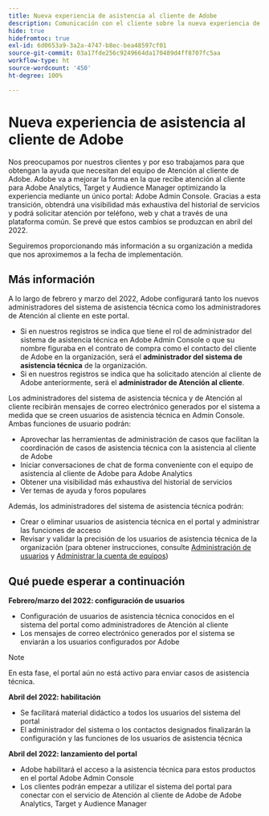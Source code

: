 ```yaml
---
title: Nueva experiencia de asistencia al cliente de Adobe
description: Comunicación con el cliente sobre la nueva experiencia de atención
hide: true
hidefromtoc: true
exl-id: 6d0653a9-3a2a-4747-b8ec-bea48597cf01
source-git-commit: 03a17fde256c9249664da170489d4ff8707fc5aa
workflow-type: ht
source-wordcount: '450'
ht-degree: 100%

---
```


# Nueva experiencia de asistencia al cliente de Adobe

Nos preocupamos por nuestros clientes y por eso trabajamos para que obtengan la ayuda que necesitan del equipo de Atención al cliente de Adobe. Adobe va a mejorar la forma en la que recibe atención al cliente para Adobe Analytics, Target y Audience Manager optimizando la experiencia mediante un único portal: Adobe Admin Console. Gracias a esta transición, obtendrá una visibilidad más exhaustiva del historial de servicios y podrá solicitar atención por teléfono, web y chat a través de una plataforma común. Se prevé que estos cambios se produzcan en abril del 2022.

Seguiremos proporcionando más información a su organización a medida que nos aproximemos a la fecha de implementación.

## Más información

A lo largo de febrero y marzo del 2022, Adobe configurará tanto los nuevos administradores del sistema de asistencia técnica como los administradores de Atención al cliente en este portal.

* Si en nuestros registros se indica que tiene el rol de administrador del sistema de asistencia técnica en Adobe Admin Console o que su nombre figuraba en el contrato de compra como el contacto del cliente de Adobe en la organización, será el **administrador del sistema de asistencia técnica** de la organización.
* Si en nuestros registros se indica que ha solicitado atención al cliente de Adobe anteriormente, será el **administrador de Atención al cliente**.

Los administradores del sistema de asistencia técnica y de Atención al cliente recibirán mensajes de correo electrónico generados por el sistema a medida que se creen usuarios de asistencia técnica en Admin Console. Ambas funciones de usuario podrán:

* Aprovechar las herramientas de administración de casos que facilitan la coordinación de casos de asistencia técnica con la asistencia al cliente de Adobe
* Iniciar conversaciones de chat de forma conveniente con el equipo de asistencia al cliente de Adobe para Adobe Analytics
* Obtener una visibilidad más exhaustiva del historial de servicios
* Ver temas de ayuda y foros populares

Además, los administradores del sistema de asistencia técnica podrán:

* Crear o eliminar usuarios de asistencia técnica en el portal y administrar las funciones de acceso
* Revisar y validar la precisión de los usuarios de asistencia técnica de la organización (para obtener instrucciones, consulte [Administración de usuarios](https://helpx.adobe.com/es/enterprise/using/users.html) y [Administrar la cuenta de equipos](https://helpx.adobe.com/es/enterprise/using/accounts.html))

## Qué puede esperar a continuación

**Febrero/marzo del 2022: configuración de usuarios**

* Configuración de usuarios de asistencia técnica conocidos en el sistema del portal como administradores de Atención al cliente
* Los mensajes de correo electrónico generados por el sistema se enviarán a los usuarios configurados por Adobe

>[!NOTE]
>
>En esta fase, el portal aún no está activo para enviar casos de asistencia técnica.

**Abril del 2022: habilitación**

* Se facilitará material didáctico a todos los usuarios del sistema del portal
* El administrador del sistema o los contactos designados finalizarán la configuración y las funciones de los usuarios de asistencia técnica

**Abril del 2022: lanzamiento del portal**

* Adobe habilitará el acceso a la asistencia técnica para estos productos en el portal Adobe Admin Console
* Los clientes podrán empezar a utilizar el sistema del portal para conectar con el servicio de Atención al cliente de Adobe de Adobe Analytics, Target y Audience Manager
